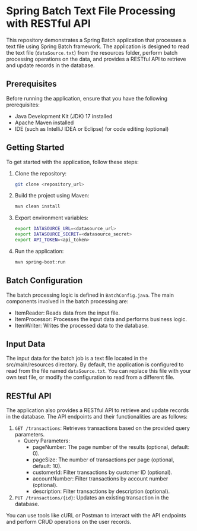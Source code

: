 # Spring Batch Text File Processing with RESTful API

This repository demonstrates a Spring Batch application that processes a text file using Spring Batch framework. The application is designed to read the text file (`dataSource.txt`) from the resources folder, perform batch processing operations on the data, and provides a RESTful API to retrieve and update records in the database.

## Prerequisites

Before running the application, ensure that you have the following prerequisites:

- Java Development Kit (JDK) 17 installed
- Apache Maven installed
- IDE (such as IntelliJ IDEA or Eclipse) for code editing (optional)

## Getting Started

To get started with the application, follow these steps:

1. Clone the repository:
   ```bash
   git clone <repository_url>
2. Build the project using Maven:
   ```bash
   mvn clean install
3. Export environment variables:
   ```bash
   export DATASOURCE_URL=<datasource_url>
   export DATASOURCE_SECRET=<datasource_secret>
   export API_TOKEN=<api_token>
4. Run the application:
   ```bash
   mvn spring-boot:run

## Batch Configuration

The batch processing logic is defined in `BatchConfig.java`. The main components involved in the batch processing are:

- ItemReader: Reads data from the input file.
- ItemProcessor: Processes the input data and performs business logic.
- ItemWriter: Writes the processed data to the database.

## Input Data

The input data for the batch job is a text file located in the src/main/resources directory. By default, the application is configured to read from the file named `dataSource.txt`. You can replace this file with your own text file, or modify the configuration to read from a different file.

## RESTful API

The application also provides a RESTful API to retrieve and update records in the database. The API endpoints and their functionalities are as follows:

1. `GET /transactions`: Retrieves transactions based on the provided query parameters.
   - Query Parameters:
     - pageNumber: The page number of the results (optional, default: 0).
     - pageSize: The number of transactions per page (optional, default: 10).
     - customerId: Filter transactions by customer ID (optional).
     - accountNumber: Filter transactions by account number (optional).
     - description: Filter transactions by description (optional).
2. `PUT /transactions/{id}`: Updates an existing transaction in the database.

You can use tools like cURL or Postman to interact with the API endpoints and perform CRUD operations on the user records.
